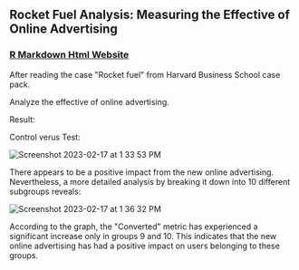 ## Rocket Fuel Analysis: Measuring the Effective of Online Advertising

### [R Markdown Html Website](https://juliuswiscmsba.github.io/RocketFuel-Analysis/)

After reading the case "Rocket fuel" from Harvard Business School case pack. 

Analyze the effective of online advertising.

Result:

Control verus Test:

![Screenshot 2023-02-17 at 1 33 53 PM](https://user-images.githubusercontent.com/90480106/219770625-acd97116-7159-4d00-a6de-291e97eb48ab.png)

There appears to be a positive impact from the new online advertising. Nevertheless, a more detailed analysis by breaking it down into 10 different subgroups reveals:

![Screenshot 2023-02-17 at 1 36 32 PM](https://user-images.githubusercontent.com/90480106/219771577-2b040abf-885e-4540-b837-555f9071f3fb.png)

According to the graph, the "Converted" metric has experienced a significant increase only in groups 9 and 10. This indicates that the new online advertising has had a positive impact on users belonging to these groups.

